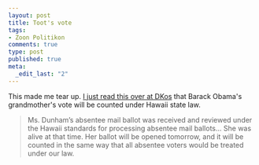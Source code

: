 ```yaml
--- 
layout: post
title: Toot's vote
tags: 
- Zoon Politikon
comments: true
type: post
published: true
meta: 
  _edit_last: "2"
---
```

This made me tear up. <a href="http://www.dailykos.com/story/2008/11/3/22506/7980/175/651740">I just read this over at DKos</a> that Barack Obama's grandmother's vote will be counted under Hawaii state law.
<blockquote>Ms. Dunham’s absentee mail ballot was received and reviewed under the Hawaii standards for processing absentee mail ballots... She was alive at that time. Her ballot will be opened tomorrow, and it will be counted in the same way that all absentee voters would be treated under our law.</blockquote>
